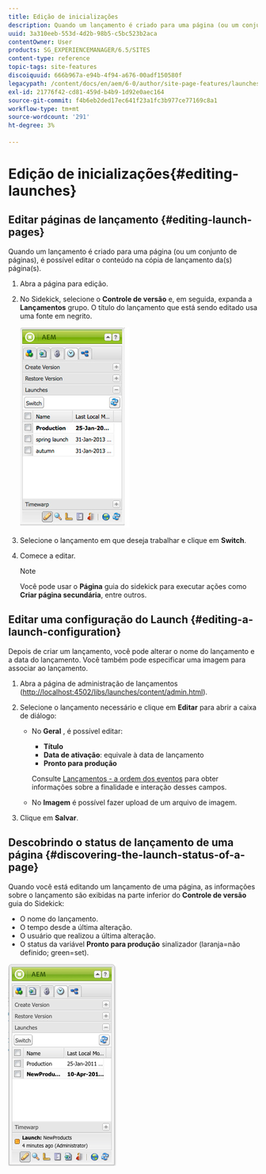 ```yaml
---
title: Edição de inicializações
description: Quando um lançamento é criado para uma página (ou um conjunto de páginas), é possível editar o conteúdo na cópia de lançamento da(s) página(s).
uuid: 3a310eeb-553d-4d2b-98b5-c5bc523b2aca
contentOwner: User
products: SG_EXPERIENCEMANAGER/6.5/SITES
content-type: reference
topic-tags: site-features
discoiquuid: 666b967a-e94b-4f94-a676-00adf150580f
legacypath: /content/docs/en/aem/6-0/author/site-page-features/launches
exl-id: 21776f42-cd81-459d-b4b9-1d92e0aec164
source-git-commit: f4b6eb2ded17ec641f23a1fc3b977ce77169c8a1
workflow-type: tm+mt
source-wordcount: '291'
ht-degree: 3%

---
```


# Edição de inicializações{#editing-launches}

## Editar páginas de lançamento {#editing-launch-pages}

Quando um lançamento é criado para uma página (ou um conjunto de páginas), é possível editar o conteúdo na cópia de lançamento da(s) página(s).

1. Abra a página para edição.
1. No Sidekick, selecione o **Controle de versão** e, em seguida, expanda a **Lançamentos** grupo. O título do lançamento que está sendo editado usa uma fonte em negrito.

   ![chlimage_1-13](assets/chlimage_1-13.jpeg)

1. Selecione o lançamento em que deseja trabalhar e clique em **Switch**.
1. Comece a editar.

   >[!NOTE]
   >
   >Você pode usar o **Página** guia do sidekick para executar ações como **Criar página secundária**, entre outros.

## Editar uma configuração do Launch {#editing-a-launch-configuration}

Depois de criar um lançamento, você pode alterar o nome do lançamento e a data do lançamento. Você também pode especificar uma imagem para associar ao lançamento.

1. Abra a página de administração de lançamentos ([http://localhost:4502/libs/launches/content/admin.html](http://localhost:4502/libs/launches/content/admin.html)).

1. Selecione o lançamento necessário e clique em **Editar** para abrir a caixa de diálogo:

   * No **Geral** , é possível editar:

      * **Título**
      * **Data de ativação**: equivale à data de lançamento
      * **Pronto para produção**

      Consulte [Lançamentos - a ordem dos eventos](/help/sites-authoring/launches.md#launches-the-order-of-events) para obter informações sobre a finalidade e interação desses campos.

   * No **Imagem** é possível fazer upload de um arquivo de imagem.


1. Clique em **Salvar**.

## Descobrindo o status de lançamento de uma página {#discovering-the-launch-status-of-a-page}

Quando você está editando um lançamento de uma página, as informações sobre o lançamento são exibidas na parte inferior do **Controle de versão** guia do Sidekick:

* O nome do lançamento.
* O tempo desde a última alteração.
* O usuário que realizou a última alteração.
* O status da variável **Pronto para produção** sinalizador (laranja=não definido; green=set).

![chlimage_1-186](assets/chlimage_1-186.png)
